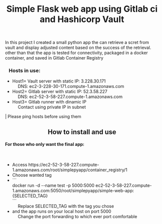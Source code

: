 <h1 align="center"> Simple Flask web app using Gitlab ci and Hashicorp Vault </h1>
<br/>
<p> 
  In this project I created a small python app the can retrieve a scret from vault and display adjusted content based on the success of the retrieval.
  <br/>
  other than that the app is tested for connectivity, packaged in a docker container, and saved in Gitlab Container Registry 
</p>

<h3>&ensp; Hosts in use:</h3>
<ul>
 <li>Host1= Vault server with static IP: 3.228.30.171
  <br/> &emsp; DNS: ec2-3-228-30-171.compute-1.amazonaws.com 
 </li>
 <li>Host2= Gitlab server with static IP: 52.3.58.227
   <br/> &emsp; DNS: ec2-52-3-58-227.compute-1.amazonaws.com
 </li>
 <li>Host3= Gitlab runner with dinamic IP
   <br/> &emsp; Contact using private IP in subnet      
 </li>
</ul>
| Please ping hosts before using them

<h2 align="center"> How to install and use </h2>

<h4>For those who only want the final app: </h4>
<br/>
<ul>
 <li>Access https://ec2-52-3-58-227.compute-1.amazonaws.com/root/simplepyapp/container_registry/1 </li>
 <li>Choose wanted tag</li>
 <li> ``` 
    <br/>
    docker run -d --name test -p 5000:5000 ec2-52-3-58-227.compute-1.amazonaws.com:5050/root/simplepyapp/simple-web-app:{SELECTED_TAG}
    <br/>
      ```
    <br/> &emsp; Replace SELECTED_TAG with the tag you chose
 </li>
 <li>and the app runs on your local host on port 5000
    <br/> &emsp; Change the port forwarding to which ever port comfortable</ol>
 </li>
</ul>
